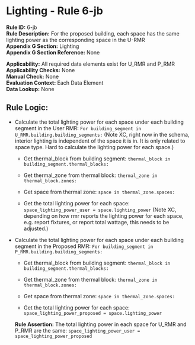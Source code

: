 
# Lighting - Rule 6-jb

**Rule ID:** 6-jb  
**Rule Description:** For the proposed building, each space has the same lighting power as the corresponding space in the U-RMR  
**Appendix G Section:** Lighting  
**Appendix G Section Reference:** None

**Applicability:** All required data elements exist for U_RMR and P_RMR  
**Applicability Checks:** None  
**Manual Check:** None  
**Evaluation Context:** Each Data Element  
**Data Lookup:** None  
## Rule Logic: 

- Calculate the total lighting power for each space under each building segment in the User RMR: ```For building_segment in U_RMR.building.building_segments:``` (Note XC, right now in the schema, interior lighting is independent of the space it is in. It is only related to space type. Hard to calculate the lighting power for each space.)

  - Get thermal_block from building segment: ```thermal_block in building_segment.thermal_blocks:```

  - Get thermal_zone from thermal block: ```thermal_zone in thermal_block.zones:```

  - Get space from thermal zone: ```space in thermal_zone.spaces:```

  - Get the total lighting power for each space: ```space_lighting_power_user = space.lighting_power``` (Note XC, depending on how rmr reports the lighting power for each space, e.g. report fixtures, or report total wattage, this needs to be adjusted.)

- Calculate the total lighting power for each space under each building segment in the Proposed RMR: ```For building_segment in P_RMR.building.building_segments:```

  - Get thermal_block from building segment: ```thermal_block in building_segment.thermal_blocks:```

  - Get thermal_zone from thermal block: ```thermal_zone in thermal_block.zones:```

  - Get space from thermal zone: ```space in thermal_zone.spaces:```

  - Get the total lighting power for each space: ```space_lighting_power_proposed = space.lighting_power```

  **Rule Assertion:** The total lighting power in each space for U_RMR and P_RMR are the same: ```space_lighting_power_user = space_lighting_power_proposed```
